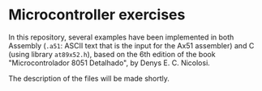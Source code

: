 # Microcontroller exercises

In this repository, several examples have been implemented in both Assembly (`.a51`: ASCII text that is the input for the Ax51 assembler) and C (using library `at89x52.h`), based on the 6th edition of the book "Microcontrolador 8051 Detalhado", by Denys E. C. Nicolosi.

The description of the files will be made shortly.